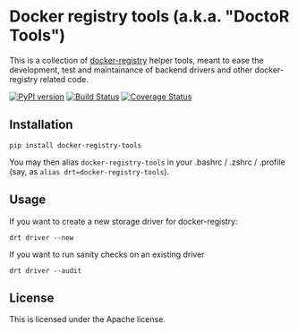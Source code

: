 # Docker registry tools (a.k.a. "DoctoR Tools")

This is a collection of [docker-registry](https://github.com/dotcloud/docker-registry/) helper tools, meant to ease the development, test and maintainance of backend drivers and other docker-registry related code.

[![PyPI version][pypi-image]][pypi-url]
[![Build Status][travis-image]][travis-url]
[![Coverage Status][coveralls-image]][coveralls-url]

## Installation

`pip install docker-registry-tools`

You may then alias `docker-registry-tools` in your .bashrc / .zshrc / .profile (say, as `alias drt=docker-registry-tools`).

## Usage

If you want to create a new storage driver for docker-registry:

`drt driver --new`

If you want to run sanity checks on an existing driver

`drt driver --audit`

## License

This is licensed under the Apache license.

[pypi-url]: https://pypi.python.org/pypi/docker-registry-tools
[pypi-image]: https://badge.fury.io/py/docker-registry-tools.svg

[travis-url]: http://travis-ci.org/dmp42/docker-registry-tools
[travis-image]: https://secure.travis-ci.org/dmp42/docker-registry-tools.png?branch=master

[coveralls-url]: https://coveralls.io/r/dmp42/docker-registry-tools
[coveralls-image]: https://coveralls.io/repos/dmp42/docker-registry-tools/badge.png?branch=master

